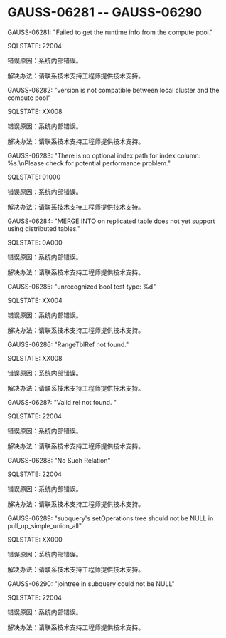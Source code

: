 # GAUSS-06281 -- GAUSS-06290<a name="ZH-CN_TOPIC_0302072996"></a>

GAUSS-06281: "Failed to get the runtime info from the compute pool."

SQLSTATE: 22004

错误原因：系统内部错误。

解决办法：请联系技术支持工程师提供技术支持。

GAUSS-06282: "version is not compatible between local cluster and the compute pool"

SQLSTATE: XX008

错误原因：系统内部错误。

解决办法：请联系技术支持工程师提供技术支持。

GAUSS-06283: "There is no optional index path for index column: %s.\\nPlease check for potential performance problem."

SQLSTATE: 01000

错误原因：系统内部错误。

解决办法：请联系技术支持工程师提供技术支持。

GAUSS-06284: "MERGE INTO on replicated table does not yet support using distributed tables."

SQLSTATE: 0A000

错误原因：系统内部错误。

解决办法：请联系技术支持工程师提供技术支持。

GAUSS-06285: "unrecognized bool test type: %d"

SQLSTATE: XX004

错误原因：系统内部错误。

解决办法：请联系技术支持工程师提供技术支持。

GAUSS-06286: "RangeTblRef not found."

SQLSTATE: XX008

错误原因：系统内部错误。

解决办法：请联系技术支持工程师提供技术支持。

GAUSS-06287: "Valid rel not found. "

SQLSTATE: 22004

错误原因：系统内部错误。

解决办法：请联系技术支持工程师提供技术支持。

GAUSS-06288: "No Such Relation"

SQLSTATE: 22004

错误原因：系统内部错误。

解决办法：请联系技术支持工程师提供技术支持。

GAUSS-06289: "subquery's setOperations tree should not be NULL in pull\_up\_simple\_union\_all"

SQLSTATE: XX000

错误原因：系统内部错误。

解决办法：请联系技术支持工程师提供技术支持。

GAUSS-06290: "jointree in subquery could not be NULL"

SQLSTATE: 22004

错误原因：系统内部错误。

解决办法：请联系技术支持工程师提供技术支持。

